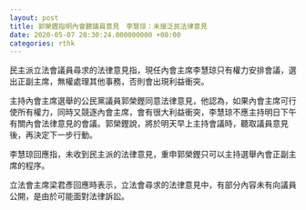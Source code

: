 ```yaml
---
layout: post
title: 郭榮鏗指明內會聽議員意見　李慧琼：未接泛民法律意見
date: 2020-05-07 20:30:24.000000000 +08:00
categories: rthk
---
```


民主派立法會議員尋求的法律意見指，現任內會主席李慧琼只有權力安排會議，選出正副主席，無權處理其他事務，否則會出現利益衝突。

主持內會主席選舉的公民黨議員郭榮鏗同意法律意見，他認為，如果內會主席可行使所有權力，同時又競逐內會主席，會有很大利益衝突，李慧琼不應主持明日下午有關內會法律意見的會議。郭榮鏗說，將於明天早上主持會議時，聽取議員意見後，再決定下一步行動。

李慧琼回應指，未收到民主派的法律意見，重申郭榮鏗只可以主持選舉內會正副主席的程序。

立法會主席梁君彥回應時表示，立法會尋求的法律意見中，有部分內容未有向議員公開，是由於可能面對法律訴訟。
